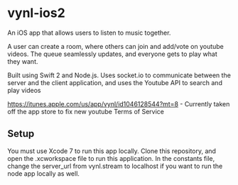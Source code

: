 # vynl-ios2

An iOS app that allows users to listen to music together.

A user can create a room, where others can join and add/vote on youtube videos. The queue seamlessly updates, and everyone gets to play what they want.

Built using Swift 2 and Node.js. Uses socket.io to communicate between the server and the client application, and uses the Youtube API to search and play videos

https://itunes.apple.com/us/app/vynl/id1046128544?mt=8 - Currently taken off the app store to fix new youtube Terms of Service

## Setup
You must use Xcode 7 to run this app locally. Clone this repository, and open the .xcworkspace file to run this application. In the constants file, change the server_url from vynl.stream to localhost if you want to run the node app locally as well.
